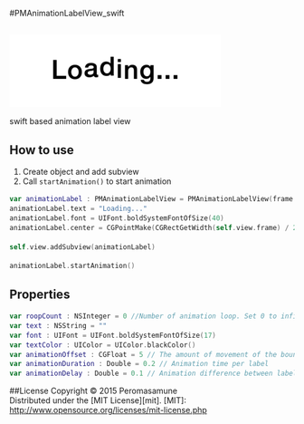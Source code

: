 #PMAnimationLabelView_swift

##

![Screen1](https://github.com/peromasamune/PMAnimationLabelView_swift/blob/master/screens/screen1.png?raw=true)

swift based animation label view

## How to use

1. Create object and add subview
2. Call  `startAnimation()` to start animation

```swift
var animationLabel : PMAnimationLabelView = PMAnimationLabelView(frame: CGRectMake(0, 0, CGRectGetWidth(self.view.frame), 100))
animationLabel.text = "Loading..."
animationLabel.font = UIFont.boldSystemFontOfSize(40)
animationLabel.center = CGPointMake(CGRectGetWidth(self.view.frame) / 2, CGRectGetHeight(self.view.frame) / 2)

self.view.addSubview(animationLabel)

animationLabel.startAnimation()
```

## Properties

```swift
var roopCount : NSInteger = 0 //Number of animation loop. Set 0 to infinite　loop animation
var text : NSString = ""
var font : UIFont = UIFont.boldSystemFontOfSize(17)
var textColor : UIColor = UIColor.blackColor()
var animationOffset : CGFloat = 5 // The amount of movement of the bounce animation (pixels)
var animationDuration : Double = 0.2 // Animation time per label
var animationDelay : Double = 0.1 // Animation difference between label
```

##License
Copyright &copy; 2015 Peromasamune  
Distributed under the [MIT License][mit].
[MIT]: http://www.opensource.org/licenses/mit-license.php 